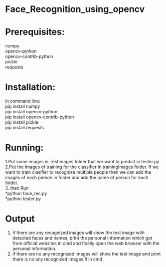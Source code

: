 # Face_Recognition_using_opencv
# Prerequisites:
numpy <br />
opencv-python <br />
opencv-contrib-python <br />
pickle <br />
requests <br />
# Installation:
in command line: <br />
pip install numpy <br />
pip install opencv-python <br />
pip install opencv-contrib-python <br />
pip install pickle <br />
pip install requests <br />

# Running:
1.Put some images in TestImages folder that we want to predict in tester.py <br />
2.Put the Images of training for the classifier in trainingImages folder. If we  want to train clasifier to recognize multiple people then 
 we can add the images of each person in folder and add the name of person for each folder. <br />
3. then Run  <br />
*python face_rec.py <br />
*python tester.py <br />

# Output
1. if there are any recognized images will show the test image with detected faces and names, print the personal information which got from official websites in cmd and  finally open the web browser with the personal information. <br />
2. if there are no any recognized images will show the test image and print there is no any recognized images!!! in cmd <br />

